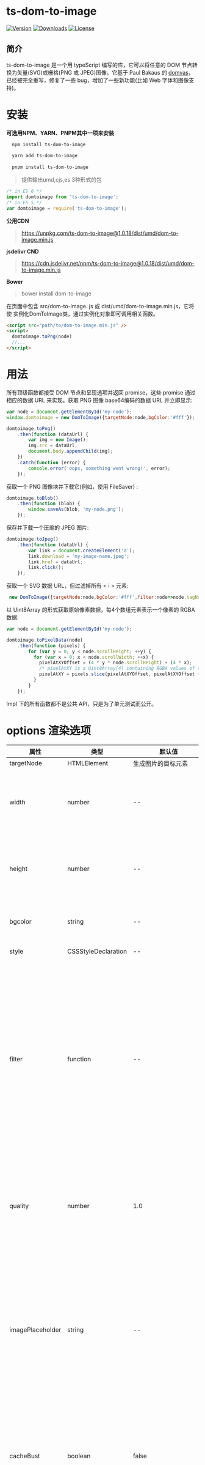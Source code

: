 # ts-dom-to-image
 <p>
  <a href="https://www.npmjs.com/package/ts-dom-to-image"><img src="https://badgen.net/npm/v/ts-dom-to-image" alt="Version" /></a>
  <a href="https://www.npmjs.com/package/ts-dom-to-image"><img src="https://badgen.net/npm/dm/ts-dom-to-image" alt="Downloads" /></a>
  <a href="https://www.npmjs.com/package/ts-dom-to-image"><img src="https://badgen.net/npm/license/ts-dom-to-image" alt="License" /></a>
</p>

## 简介
ts-dom-to-image 是一个用 typeScript 编写的库，它可以将任意的 DOM 节点转换为矢量(SVG)或栅格(PNG 或 JPEG)图像。它基于 Paul Bakaus 的 [domvas](https://github.com/pbakaus/domvas)，已经被完全重写，修复了一些 bug，增加了一些新功能(比如 Web 字体和图像支持)。

# 安装
**可选用NPM、YARN、PNPM其中一项来安装**
```bash
  npm install ts-dom-to-image
  
  yarn add ts-dom-to-image
  
  pnpm install ts-dom-to-image
```
 

> 提供输出umd,cjs,es 3种形式的包

```js
/* in ES 6 */
import domtoimage from 'ts-dom-to-image';
/* in ES 5 */
var domtoimage = require('ts-dom-to-image');
```
**公用CDN**
> https://unpkg.com/ts-dom-to-image@1.0.18/dist/umd/dom-to-image.min.js

**jsdelivr CND** 
> https://cdn.jsdelivr.net/npm/ts-dom-to-image@1.0.18/dist/umd/dom-to-image.min.js


**Bower**
> bower install dom-to-image

在页面中包含 src/dom-to-image. js 或 dist/umd/dom-to-image.min.js，它将使 实例化DomToImage类，通过实例化对象即可调用相关函数。

```html
<script src="path/to/dom-to-image.min.js" />
<script>
  domtoimage.toPng(node)
  //...
</script>
```
# 用法

所有顶级函数都接受 DOM 节点和呈现选项并返回 promise，这些 promise 通过相应的数据 URL 来实现。获取 PNG 图像 base64编码的数据 URL 并立即显示:

```js
var node = document.getElementById('my-node');
window.domtoimage = new DomToImage({targetNode:node,bgColor:'#fff'}); 

domtoimage.toPng()
    .then(function (dataUrl) {
        var img = new Image();
        img.src = dataUrl;
        document.body.appendChild(img);
    })
    .catch(function (error) {
        console.error('oops, something went wrong!', error);
    });
```
获取一个 PNG 图像块并下载它(例如，使用 FileSaver) :
```js
domtoimage.toBlob()
    .then(function (blob) {
        window.saveAs(blob, 'my-node.png');
    });
```
保存并下载一个压缩的 JPEG 图片:
```js
domtoimage.toJpeg()
    .then(function (dataUrl) {
        var link = document.createElement('a');
        link.download = 'my-image-name.jpeg';
        link.href = dataUrl;
        link.click();
    });
```
获取一个 SVG 数据 URL，但过滤掉所有 < i > 元素:
```js
 new DomToImage({targetNode:node,bgColor:'#fff',filter:node=>node.tagName !== 'i'}); 
```
以 Uint8Array 的形式获取原始像素数据，每4个数组元素表示一个像素的 RGBA 数据:
```js
var node = document.getElementById('my-node');

domtoimage.toPixelData(node)
    .then(function (pixels) {
        for (var y = 0; y < node.scrollHeight; ++y) {
          for (var x = 0; x < node.scrollWidth; ++x) {
            pixelAtXYOffset = (4 * y * node.scrollHeight) + (4 * x);
            /* pixelAtXY is a Uint8Array[4] containing RGBA values of the pixel at (x, y) in the range 0..255 */
            pixelAtXY = pixels.slice(pixelAtXYOffset, pixelAtXYOffset + 4);
          }
        }
    });
```
Impl 下的所有函数都不是公共 API，只是为了单元测试而公开。

# options 渲染选项

 
| 属性 | 类型 | 默认值 | 说明
| --- | --- | --- | --- |
| targetNode| HTMLElement | 生成图片的目标元素 |
| width | number | -- |呈现前应用于节点的高度和宽度(以像素为单位)|
| height | number | -- |呈现前应用于节点的高度和宽度(以像素为单位)|
| bgcolor | string | -- |设置背景色，CSS 颜色值 |
| style | CSSStyleDeclaration | -- | 样式属性对象 |
| filter | function | -- |一个以 DOM 节点为参数的函数。如果传递的节点应该包含在输出中，那么应该返回 true (排除节点意味着也排除它的子节点)。未在根节点上调用|
| quality  | number | 1.0 | 一个介于0和1之间的数字，表示 JPEG 图像的图像质量(例如0.92 = > 92%) |
| imagePlaceholder | string | -- |占位符图像的数据 URL，在获取图像失败时将使用该 URL。默认值为未定义，并将对失败的映像抛出错误|
| cacheBust | boolean | false |设置为 true 可将当前时间作为查询字符串追加到 URL 请求以启用缓存崩溃 |
| useCredentials | boolean | false | 对外部 URI（CORS 请求）使用（现有）身份验证凭据 |
| httpTimeout | number | 30000 | 设置 resolve 超时时间，单位单位秒 |
| useCredentials | boolean | false | 对外部 URI（CORS 请求）使用（现有）身份验证凭据 |
| scale | number |  window.devicePixelRatio | 自定义图像缩放比例 |

# 依赖性
 
 当前只是使用标准库，但要确保浏览器支持：
 - Promise 
 - SVG<foreignObject> 
# 流程图
![alt 流程图](./flow-chart.png)
# 注意事项 

 - 如果你想呈现 DOM 节点包含一个带有绘制内容的 canvas 就可（画布受到污染情况除外）
 - ISO中对元素的crossOrigin属性不支持，本解决方案采用XmlHttpRequest拿到资源并通过FileReader转换成Base64。